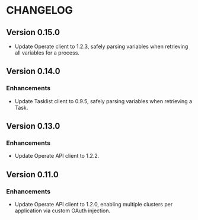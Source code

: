 # CHANGELOG

## Version 0.15.0

-   Update Operate client to 1.2.3, safely parsing variables when retrieving all variables for a process. 
## Version 0.14.0

### Enhancements

-   Update Tasklist client to 0.9.5, safely parsing variables when retrieving a Task. 
## Version 0.13.0

### Enhancements

-   Update Operate API client to 1.2.2.

## Version 0.11.0

### Enhancements

-   Update Operate API client to 1.2.0, enabling multiple clusters per application via custom OAuth injection.
